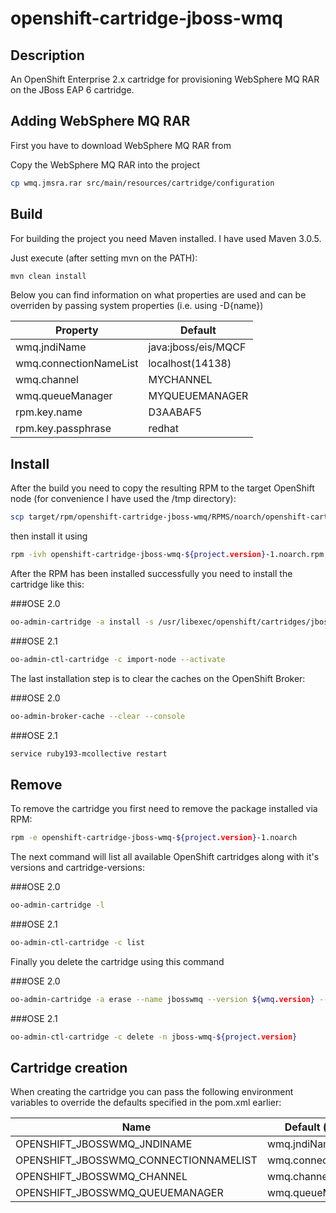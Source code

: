 # openshift-cartridge-jboss-wmq

## Description

An OpenShift Enterprise 2.x cartridge for provisioning WebSphere MQ RAR on the JBoss EAP 6 cartridge.

## Adding WebSphere MQ RAR

First you have to download WebSphere MQ RAR from 


Copy the WebSphere MQ RAR into the project

```bash
cp wmq.jmsra.rar src/main/resources/cartridge/configuration
```

## Build

For building the project you need Maven installed. I have used Maven 3.0.5.

Just execute (after setting mvn on the PATH):

```bash
mvn clean install
```

Below you can find information on what properties are used and can be overriden by passing system properties (i.e. using -D{name})

|Property|Default|
|--------|-------|
|wmq.jndiName|java:jboss/eis/MQCF|
|wmq.connectionNameList|localhost(14138)|
|wmq.channel|MYCHANNEL|
|wmq.queueManager|MYQUEUEMANAGER|
|rpm.key.name|D3AABAF5|
|rpm.key.passphrase|redhat|

## Install

After the build you need to copy the resulting RPM to the target OpenShift node (for convenience I have used the /tmp directory):

```bash
scp target/rpm/openshift-cartridge-jboss-wmq/RPMS/noarch/openshift-cartridge-jboss-wmq-${project.version}-1.noarch.rpm root@${openshift.node.ip}:/tmp
```

then install it using

```bash
rpm -ivh openshift-cartridge-jboss-wmq-${project.version}-1.noarch.rpm
```

After the RPM has been installed successfully you need to install the cartridge like this:

###OSE 2.0

```bash
oo-admin-cartridge -a install -s /usr/libexec/openshift/cartridges/jboss-wmq
```

###OSE 2.1

```bash
oo-admin-ctl-cartridge -c import-node --activate
```

The last installation step is to clear the caches on the OpenShift Broker:

###OSE 2.0

```bash
oo-admin-broker-cache --clear --console
```

###OSE 2.1

```bash
service ruby193-mcollective restart
```

## Remove

To remove the cartridge you first need to remove the package installed via RPM:

```bash
rpm -e openshift-cartridge-jboss-wmq-${project.version}-1.noarch
```

The next command will list all available OpenShift cartridges along with it's versions and cartridge-versions:

###OSE 2.0
```bash
oo-admin-cartridge -l
```

###OSE 2.1

```bash
oo-admin-ctl-cartridge -c list
```

Finally you delete the cartridge using this command

###OSE 2.0

```bash
oo-admin-cartridge -a erase --name jbosswmq --version ${wmq.version} --cartridge_version ${project.version}
```

###OSE 2.1

```bash
oo-admin-ctl-cartridge -c delete -n jboss-wmq-${project.version}
```

## Cartridge creation

When creating the cartridge you can pass the following environment variables to override the defaults specified in the pom.xml earlier:

|Name|Default (pom.xml)|
|----|------------------|
|OPENSHIFT_JBOSSWMQ_JNDINAME|wmq.jndiName|
|OPENSHIFT_JBOSSWMQ_CONNECTIONNAMELIST|wmq.connectionNameList|
|OPENSHIFT_JBOSSWMQ_CHANNEL|wmq.channel|
|OPENSHIFT_JBOSSWMQ_QUEUEMANAGER|wmq.queueManager|
